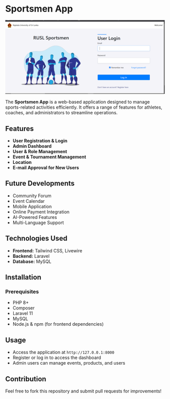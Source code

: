 # Sportsmen App


![app png](https://github.com/mihirprabhath/RUSL_Sportmen_New/blob/467357865c998ccaf590ff1287ddd2cc886f51c6/sportsmea.png)

The **Sportsmen App** is a web-based application designed to manage sports-related activities efficiently. It offers a range of features for athletes, coaches, and administrators to streamline operations.

## Features

- **User Registration & Login**
- **Admin Dashboard**
- **User & Role Management**
- **Event & Tournament Management**
- **Location**
- **E-mail Approval for New Users**

## Future Developments

- Community Forum
- Event Calendar
- Mobile Application
- Online Payment Integration
- AI-Powered Features
- Multi-Language Support

## Technologies Used

- **Frontend:** Tailwind CSS, Livewire
- **Backend:** Laravel
- **Database:** MySQL

## Installation

### Prerequisites
- PHP 8+
- Composer
- Laravel 11
- MySQL
- Node.js & npm (for frontend dependencies)


## Usage

- Access the application at `http://127.0.0.1:8000`
- Register or log in to access the dashboard
- Admin users can manage events, products, and users

## Contribution

Feel free to fork this repository and submit pull requests for improvements!
